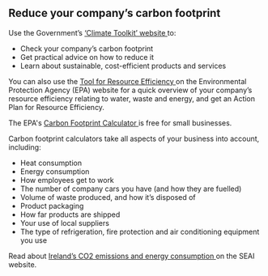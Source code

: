 ##  Reduce your company’s carbon footprint

Use the Government’s [ ‘Climate Toolkit’ website
](https://www.climatetoolkit4business.gov.ie/) to:

  * Check your company’s carbon footprint 
  * Get practical advice on how to reduce it 
  * Learn about sustainable, cost-efficient products and services 

You can also use the [ Tool for Resource Efficiency
](https://greenbusiness.ie/sme-efficiency-and-cost-reduction-questionnaire/)
on the Environmental Protection Agency (EPA) website for a quick overview of
your company’s resource efficiency relating to water, waste and energy, and
get an Action Plan for Resource Efficiency.

The EPA's [ Carbon Footprint Calculator
](https://www.epa.ie/climate/calculators/) is free for small businesses.

Carbon footprint calculators take all aspects of your business into account,
including:

  * Heat consumption 
  * Energy consumption 
  * How employees get to work 
  * The number of company cars you have (and how they are fuelled) 
  * Volume of waste produced, and how it’s disposed of 
  * Product packaging 
  * How far products are shipped 
  * Your use of local suppliers 
  * The type of refrigeration, fire protection and air conditioning equipment you use 

Read about [ Ireland’s CO2 emissions and energy consumption
](https://www.seai.ie/data-and-insights/seai-statistics/key-statistics/co2/)
on the SEAI website.
